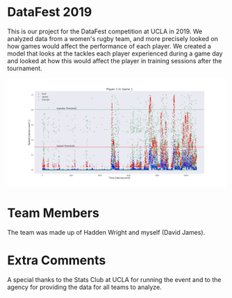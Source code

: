 # DataFest 2019
This is our project for the DataFest competition at UCLA in 2019. We analyzed data from a women's rugby team, and more precisely looked on how games would affect the performance of each player. We created a model that looks at the tackles each player experienced during a game day and looked at how this would affect the player in training sessions after the tournament.

![Player in Game](https://github.com/dj-2805/dataFest2019/blob/master/resources/player2Game1.png)

# Team Members
The team was made up of Hadden Wright and myself (David James).

# Extra Comments
A special thanks to the Stats Club at UCLA for running the event and to the agency for providing the data for all teams to analyze.
